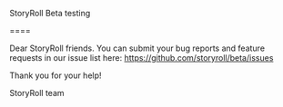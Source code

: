 StoryRoll Beta testing

====

Dear StoryRoll friends. You can submit your bug reports and feature requests in our issue list here: https://github.com/storyroll/beta/issues

Thank you for your help!

StoryRoll team
